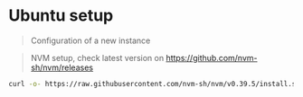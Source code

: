 # Ubuntu setup

> Configuration of a new instance

> NVM setup, check latest version on https://github.com/nvm-sh/nvm/releases
```bash
curl -o- https://raw.githubusercontent.com/nvm-sh/nvm/v0.39.5/install.sh | bash
```
